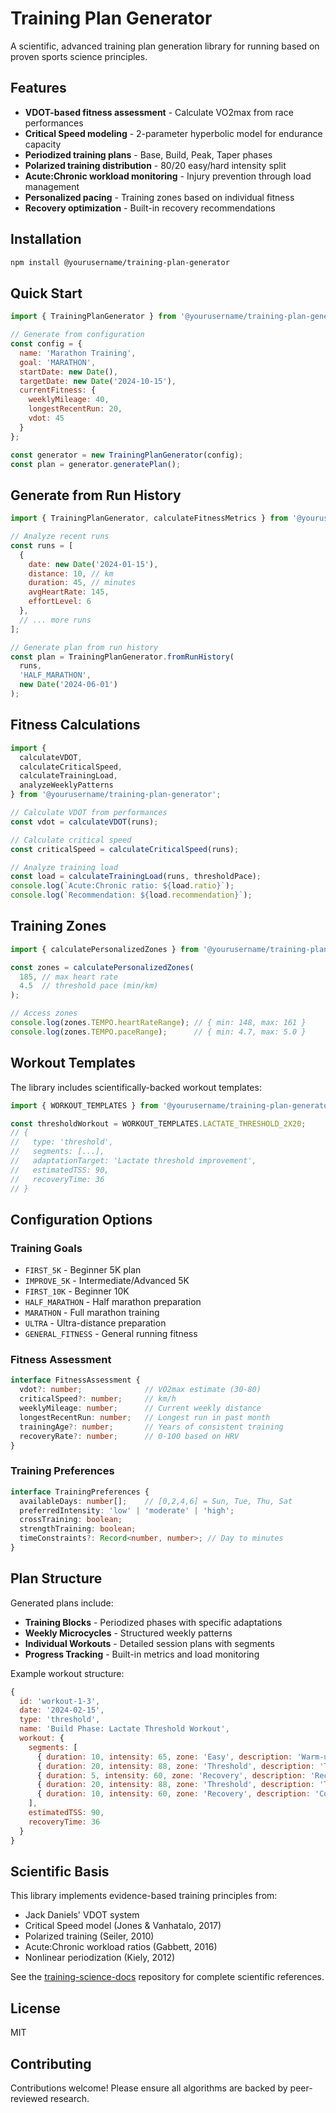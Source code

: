 # Training Plan Generator

A scientific, advanced training plan generation library for running based on proven sports science principles.

## Features

- **VDOT-based fitness assessment** - Calculate VO2max from race performances
- **Critical Speed modeling** - 2-parameter hyperbolic model for endurance capacity
- **Periodized training plans** - Base, Build, Peak, Taper phases
- **Polarized training distribution** - 80/20 easy/hard intensity split
- **Acute:Chronic workload monitoring** - Injury prevention through load management
- **Personalized pacing** - Training zones based on individual fitness
- **Recovery optimization** - Built-in recovery recommendations

## Installation

```bash
npm install @yourusername/training-plan-generator
```

## Quick Start

```javascript
import { TrainingPlanGenerator } from '@yourusername/training-plan-generator';

// Generate from configuration
const config = {
  name: 'Marathon Training',
  goal: 'MARATHON',
  startDate: new Date(),
  targetDate: new Date('2024-10-15'),
  currentFitness: {
    weeklyMileage: 40,
    longestRecentRun: 20,
    vdot: 45
  }
};

const generator = new TrainingPlanGenerator(config);
const plan = generator.generatePlan();
```

## Generate from Run History

```javascript
import { TrainingPlanGenerator, calculateFitnessMetrics } from '@yourusername/training-plan-generator';

// Analyze recent runs
const runs = [
  {
    date: new Date('2024-01-15'),
    distance: 10, // km
    duration: 45, // minutes
    avgHeartRate: 145,
    effortLevel: 6
  },
  // ... more runs
];

// Generate plan from run history
const plan = TrainingPlanGenerator.fromRunHistory(
  runs,
  'HALF_MARATHON',
  new Date('2024-06-01')
);
```

## Fitness Calculations

```javascript
import { 
  calculateVDOT, 
  calculateCriticalSpeed,
  calculateTrainingLoad,
  analyzeWeeklyPatterns 
} from '@yourusername/training-plan-generator';

// Calculate VDOT from performances
const vdot = calculateVDOT(runs);

// Calculate critical speed
const criticalSpeed = calculateCriticalSpeed(runs);

// Analyze training load
const load = calculateTrainingLoad(runs, thresholdPace);
console.log(`Acute:Chronic ratio: ${load.ratio}`);
console.log(`Recommendation: ${load.recommendation}`);
```

## Training Zones

```javascript
import { calculatePersonalizedZones } from '@yourusername/training-plan-generator';

const zones = calculatePersonalizedZones(
  185, // max heart rate
  4.5  // threshold pace (min/km)
);

// Access zones
console.log(zones.TEMPO.heartRateRange); // { min: 148, max: 161 }
console.log(zones.TEMPO.paceRange);      // { min: 4.7, max: 5.0 }
```

## Workout Templates

The library includes scientifically-backed workout templates:

```javascript
import { WORKOUT_TEMPLATES } from '@yourusername/training-plan-generator';

const thresholdWorkout = WORKOUT_TEMPLATES.LACTATE_THRESHOLD_2X20;
// {
//   type: 'threshold',
//   segments: [...],
//   adaptationTarget: 'Lactate threshold improvement',
//   estimatedTSS: 90,
//   recoveryTime: 36
// }
```

## Configuration Options

### Training Goals
- `FIRST_5K` - Beginner 5K plan
- `IMPROVE_5K` - Intermediate/Advanced 5K
- `FIRST_10K` - Beginner 10K
- `HALF_MARATHON` - Half marathon preparation
- `MARATHON` - Full marathon training
- `ULTRA` - Ultra-distance preparation
- `GENERAL_FITNESS` - General running fitness

### Fitness Assessment
```typescript
interface FitnessAssessment {
  vdot?: number;              // VO2max estimate (30-80)
  criticalSpeed?: number;     // km/h
  weeklyMileage: number;      // Current weekly distance
  longestRecentRun: number;   // Longest run in past month
  trainingAge?: number;       // Years of consistent training
  recoveryRate?: number;      // 0-100 based on HRV
}
```

### Training Preferences
```typescript
interface TrainingPreferences {
  availableDays: number[];    // [0,2,4,6] = Sun, Tue, Thu, Sat
  preferredIntensity: 'low' | 'moderate' | 'high';
  crossTraining: boolean;
  strengthTraining: boolean;
  timeConstraints?: Record<number, number>; // Day to minutes
}
```

## Plan Structure

Generated plans include:

- **Training Blocks** - Periodized phases with specific adaptations
- **Weekly Microcycles** - Structured weekly patterns
- **Individual Workouts** - Detailed session plans with segments
- **Progress Tracking** - Built-in metrics and load monitoring

Example workout structure:
```javascript
{
  id: 'workout-1-3',
  date: '2024-02-15',
  type: 'threshold',
  name: 'Build Phase: Lactate Threshold Workout',
  workout: {
    segments: [
      { duration: 10, intensity: 65, zone: 'Easy', description: 'Warm-up' },
      { duration: 20, intensity: 88, zone: 'Threshold', description: 'Threshold pace' },
      { duration: 5, intensity: 60, zone: 'Recovery', description: 'Recovery' },
      { duration: 20, intensity: 88, zone: 'Threshold', description: 'Threshold pace' },
      { duration: 10, intensity: 60, zone: 'Recovery', description: 'Cool-down' }
    ],
    estimatedTSS: 90,
    recoveryTime: 36
  }
}
```

## Scientific Basis

This library implements evidence-based training principles from:

- Jack Daniels' VDOT system
- Critical Speed model (Jones & Vanhatalo, 2017)
- Polarized training (Seiler, 2010)
- Acute:Chronic workload ratios (Gabbett, 2016)
- Nonlinear periodization (Kiely, 2012)

See the [training-science-docs](https://github.com/yourusername/training-science-docs) repository for complete scientific references.

## License

MIT

## Contributing

Contributions welcome! Please ensure all algorithms are backed by peer-reviewed research.